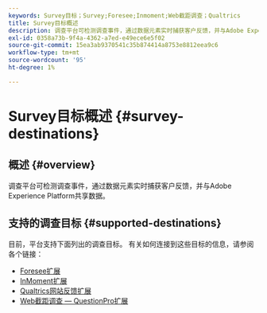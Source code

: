 ```yaml
---
keywords: Survey目标；Survey;Foresee;Inmoment;Web截距调查；Qualtrics
title: Survey目标概述
description: 调查平台可检测调查事件，通过数据元素实时捕获客户反馈，并与Adobe Experience Platform共享数据。
exl-id: 0358a73b-9f4a-4362-a7ed-e49ece6e5f02
source-git-commit: 15ea3ab9370541c35b874414a8753e8812eea9c6
workflow-type: tm+mt
source-wordcount: '95'
ht-degree: 1%

---
```


# Survey目标概述 {#survey-destinations}

## 概述 {#overview}

调查平台可检测调查事件，通过数据元素实时捕获客户反馈，并与Adobe Experience Platform共享数据。

## 支持的调查目标 {#supported-destinations}

目前，平台支持下面列出的调查目标。 有关如何连接到这些目标的信息，请参阅各个链接：

* [Foresee扩展](./foresee.md)
* [InMoment扩展](./inmoment.md)
* [Qualtrics网站反馈扩展](./qualtrics.md)
* [Web截距调查 — QuestionPro扩展](./web-intercept-surveys.md)

